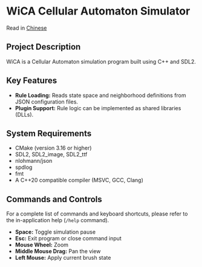 # WiCA Cellular Automaton Simulator

Read in [Chinese](doc/README/zh_CN.md)

## Project Description

WiCA is a Cellular Automaton simulation program built using C++ and SDL2.

## Key Features

* **Rule Loading:** Reads state space and neighborhood definitions from JSON configuration files.
* **Plugin Support:** Rule logic can be implemented as shared libraries (DLLs).

## System Requirements

* CMake (version 3.16 or higher)
* SDL2, SDL2_image, SDL2_ttf
* nlohmann/json
* spdlog
* fmt
* A C++20 compatible compiler (MSVC, GCC, Clang)

## Commands and Controls

For a complete list of commands and keyboard shortcuts, please refer to the in-application help (`/help` command).
* **Space:** Toggle simulation pause
* **Esc:** Exit program or close command input
* **Mouse Wheel:** Zoom
* **Middle Mouse Drag:** Pan the view
* **Left Mouse:** Apply current brush state